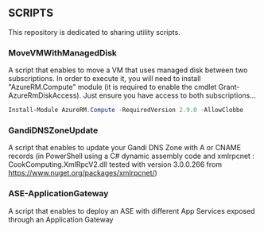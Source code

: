 ## SCRIPTS ##

This repository is dedicated to sharing utility scripts.

### MoveVMWithManagedDisk ###

A script that enables to move a VM that uses managed disk between two subscriptions.
In order to execute it, you will need to install "AzureRM.Compute" module (it is required to enable the cmdlet Grant-AzureRmDiskAccess). Just ensure you have access to both subscriptions...
 
``` PowerShell
Install-Module AzureRM.Compute -RequiredVersion 2.9.0 -AllowClobbe
```

### GandiDNSZoneUpdate ###

A script that enables to update your Gandi DNS Zone with A or CNAME records (in PowerShell using a C# dynamic assembly code and xmlrpcnet : CookComputing.XmlRpcV2.dll tested with version 3.0.0.266 from https://www.nuget.org/packages/xmlrpcnet/)


### ASE-ApplicationGateway ###
A script that enables to deploy an ASE with different App Services exposed through an Application Gateway

